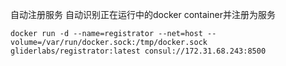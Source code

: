 

自动注册服务
自动识别正在运行中的docker container并注册为服务

```shell script
docker run -d --name=registrator --net=host --volume=/var/run/docker.sock:/tmp/docker.sock gliderlabs/registrator:latest consul://172.31.68.243:8500

```